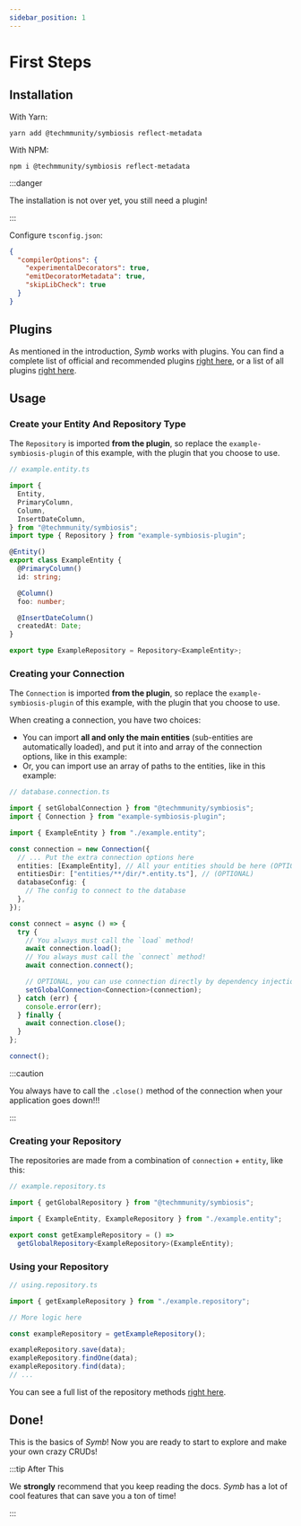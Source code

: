 ```yaml
---
sidebar_position: 1
---
```


# First Steps

## Installation

With Yarn:

```
yarn add @techmmunity/symbiosis reflect-metadata
```

With NPM:

```
npm i @techmmunity/symbiosis reflect-metadata
```

:::danger

The installation is not over yet, you still need a plugin!

:::

Configure `tsconfig.json`:

```json
{
  "compilerOptions": {
    "experimentalDecorators": true,
    "emitDecoratorMetadata": true,
    "skipLibCheck": true
  }
}
```

## Plugins

As mentioned in the introduction, _Symb_ works with plugins. You can find a complete list of official and recommended plugins [right here](../overview/plugins), or a list of all plugins [right here](https://www.npmjs.com/search?q=keywords:techmmunity-symbiosis).

## Usage

### Create your Entity And Repository Type

The `Repository` is imported **from the plugin**, so replace the `example-symbiosis-plugin` of this example, with the plugin that you choose to use.

```ts
// example.entity.ts

import {
  Entity,
  PrimaryColumn,
  Column,
  InsertDateColumn,
} from "@techmmunity/symbiosis";
import type { Repository } from "example-symbiosis-plugin";

@Entity()
export class ExampleEntity {
  @PrimaryColumn()
  id: string;

  @Column()
  foo: number;

  @InsertDateColumn()
  createdAt: Date;
}

export type ExampleRepository = Repository<ExampleEntity>;
```

### Creating your Connection

The `Connection` is imported **from the plugin**, so replace the `example-symbiosis-plugin` of this example, with the plugin that you choose to use.

When creating a connection, you have two choices:

- You can import **all and only the main entities** (sub-entities are automatically loaded), and put it into and array of the connection options, like in this example:
- Or, you can import use an array of paths to the entities, like in this example:

```ts
// database.connection.ts

import { setGlobalConnection } from "@techmmunity/symbiosis";
import { Connection } from "example-symbiosis-plugin";

import { ExampleEntity } from "./example.entity";

const connection = new Connection({
  // ... Put the extra connection options here
  entities: [ExampleEntity], // All your entities should be here (OPTIONAL)
  entitiesDir: ["entities/**/dir/*.entity.ts"], // (OPTIONAL)
  databaseConfig: {
    // The config to connect to the database
  },
});

const connect = async () => {
  try {
    // You always must call the `load` method!
    await connection.load();
    // You always must call the `connect` method!
    await connection.connect();

    // OPTIONAL, you can use connection directly by dependency injection
    setGlobalConnection<Connection>(connection);
  } catch (err) {
    console.error(err);
  } finally {
    await connection.close();
  }
};

connect();
```

:::caution

You always have to call the `.close()` method of the connection when your application goes down!!!

:::

### Creating your Repository

The repositories are made from a combination of `connection` + `entity`, like this:

```ts
// example.repository.ts

import { getGlobalRepository } from "@techmmunity/symbiosis";

import { ExampleEntity, ExampleRepository } from "./example.entity";

export const getExampleRepository = () =>
  getGlobalRepository<ExampleRepository>(ExampleEntity);
```

### Using your Repository

```ts
// using.repository.ts

import { getExampleRepository } from "./example.repository";

// More logic here

const exampleRepository = getExampleRepository();

exampleRepository.save(data);
exampleRepository.findOne(data);
exampleRepository.find(data);
// ...
```

You can see a full list of the repository methods [right here](./repositories).

## Done!

This is the basics of _Symb_! Now you are ready to start to explore and make your own crazy CRUDs!

:::tip After This

We **strongly** recommend that you keep reading the docs. _Symb_ has a lot of cool features that can save you a ton of time!

:::
